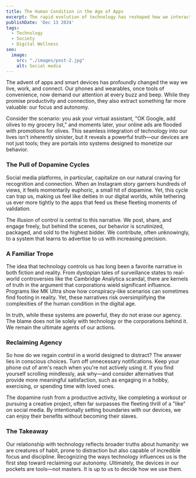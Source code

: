 ```yaml
---
title: The Human Condition in the Age of Apps
excerpt: The rapid evolution of technology has reshaped how we interact with the world and ourselves. From smartphones to social media, the devices meant to empower us often seem to exert control over our lives. How do we balance progress with personal agency?
publishDate: 'Dec 13 2024'
tags:
  - Technology
  - Society
  - Digital Wellness
seo:
  image:
    src: "./images/post-2.jpg"
    alt: Social media
---
```


The advent of apps and smart devices has profoundly changed the way we live, work, and connect. Our phones and wearables, once tools of convenience, now demand our attention at every buzz and beep. While they promise productivity and connection, they also extract something far more valuable: our focus and autonomy. 

Consider the scenario: you ask your virtual assistant, "OK Google, add olives to my grocery list," and moments later, your online ads are flooded with promotions for olives. This seamless integration of technology into our lives isn't inherently sinister, but it reveals a powerful truth—our devices are not just tools; they are portals into systems designed to monetize our behavior. 

### The Pull of Dopamine Cycles

Social media platforms, in particular, capitalize on our natural craving for recognition and connection. When an Instagram story garners hundreds of views, it feels momentarily euphoric, a small hit of dopamine. Yet, this cycle can trap us, making us feel like deities in our digital worlds, while tethering us ever more tightly to the apps that feed us these fleeting moments of validation. 

The illusion of control is central to this narrative. We post, share, and engage freely, but behind the scenes, our behavior is scrutinized, packaged, and sold to the highest bidder. We contribute, often unknowingly, to a system that learns to advertise to us with increasing precision. 

### A Familiar Trope

The idea that technology controls us has long been a favorite narrative in both fiction and reality. From dystopian tales of surveillance states to real-world controversies like the Cambridge Analytica scandal, there are kernels of truth in the argument that corporations wield significant influence. Programs like MK Ultra show how conspiracy-like scenarios can sometimes find footing in reality. Yet, these narratives risk oversimplifying the complexities of the human condition in the digital age.

In truth, while these systems are powerful, they do not erase our agency. The blame does not lie solely with technology or the corporations behind it. We remain the ultimate agents of our actions.

### Reclaiming Agency

So how do we regain control in a world designed to distract? The answer lies in conscious choices. Turn off unnecessary notifications. Keep your phone out of arm's reach when you're not actively using it. If you find yourself scrolling mindlessly, ask why—and consider alternatives that provide more meaningful satisfaction, such as engaging in a hobby, exercising, or spending time with loved ones.

The dopamine rush from a productive activity, like completing a workout or pursuing a creative project, often far surpasses the fleeting thrill of a "like" on social media. By intentionally setting boundaries with our devices, we can enjoy their benefits without becoming their slaves.

### The Takeaway

Our relationship with technology reflects broader truths about humanity: we are creatures of habit, prone to distraction but also capable of incredible focus and discipline. Recognizing the ways technology influences us is the first step toward reclaiming our autonomy. Ultimately, the devices in our pockets are tools—not masters. It is up to us to decide how we use them.
